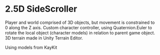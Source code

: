 # 2.5D SideScroller
 Player and world comprised of 3D objects, but movement is constrained to 0 along the Z axis.
 Custom character controller, using Quaternion.Euler to rotate the local object (character models) in relation to parent game object.
 3D terrain made in Unity Terrain Editor.
 
 Using models from KayKit 
